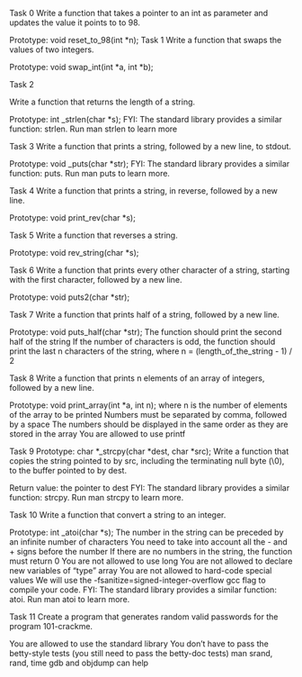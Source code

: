 Task 0
Write a function that takes a pointer to an int as parameter and updates the value it points to to 98.

Prototype: void reset_to_98(int *n);
Task 1
Write a function that swaps the values of two integers.

Prototype: void swap_int(int *a, int *b);

Task 2

Write a function that returns the length of a string.

Prototype: int _strlen(char *s);
FYI: The standard library provides a similar function: strlen. Run man strlen to learn more

Task 3
Write a function that prints a string, followed by a new line, to stdout.

Prototype: void _puts(char *str);
FYI: The standard library provides a similar function: puts. Run man puts to learn more.

Task 4
Write a function that prints a string, in reverse, followed by a new line.

Prototype: void print_rev(char *s);

Task 5
Write a function that reverses a string.

Prototype: void rev_string(char *s);

Task 6
Write a function that prints every other character of a string, starting with the first character, followed by a new line.

Prototype: void puts2(char *str);

Task 7
Write a function that prints half of a string, followed by a new line.

Prototype: void puts_half(char *str);
The function should print the second half of the string
If the number of characters is odd, the function should print the last n characters of the string, where n = (length_of_the_string - 1) / 2

Task 8
Write a function that prints n elements of an array of integers, followed by a new line.

Prototype: void print_array(int *a, int n);
where n is the number of elements of the array to be printed
Numbers must be separated by comma, followed by a space
The numbers should be displayed in the same order as they are stored in the array
You are allowed to use printf

Task 9
Prototype: char *_strcpy(char *dest, char *src);
Write a function that copies the string pointed to by src, including the terminating null byte (\0), to the buffer pointed to by dest.

Return value: the pointer to dest
FYI: The standard library provides a similar function: strcpy. Run man strcpy to learn more.

Task 10
Write a function that convert a string to an integer.

Prototype: int _atoi(char *s);
The number in the string can be preceded by an infinite number of characters
You need to take into account all the - and + signs before the number
If there are no numbers in the string, the function must return 0
You are not allowed to use long
You are not allowed to declare new variables of “type” array
You are not allowed to hard-code special values
We will use the -fsanitize=signed-integer-overflow gcc flag to compile your code.
FYI: The standard library provides a similar function: atoi. Run man atoi to learn more.

Task 11
Create a program that generates random valid passwords for the program 101-crackme.

You are allowed to use the standard library
You don’t have to pass the betty-style tests (you still need to pass the betty-doc tests)
man srand, rand, time
gdb and objdump can help
